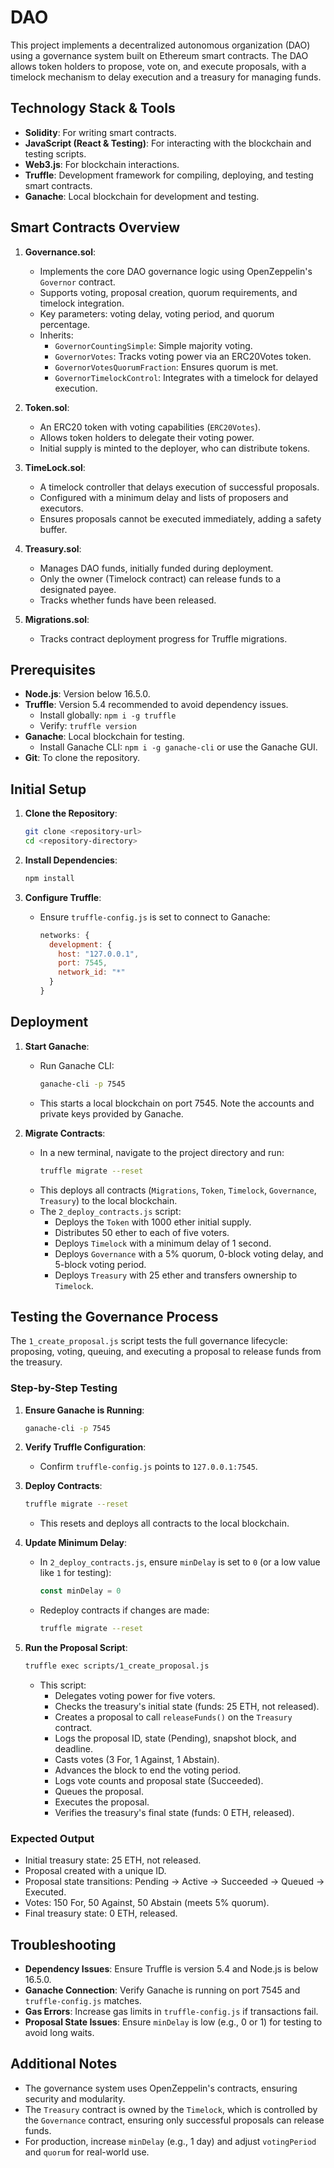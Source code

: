
# DAO

This project implements a decentralized autonomous organization (DAO) using a governance system built on Ethereum smart contracts. The DAO allows token holders to propose, vote on, and execute proposals, with a timelock mechanism to delay execution and a treasury for managing funds.

## Technology Stack & Tools
- **Solidity**: For writing smart contracts.
- **JavaScript (React & Testing)**: For interacting with the blockchain and testing scripts.
- **Web3.js**: For blockchain interactions.
- **Truffle**: Development framework for compiling, deploying, and testing smart contracts.
- **Ganache**: Local blockchain for development and testing.

## Smart Contracts Overview
1. **Governance.sol**:
   - Implements the core DAO governance logic using OpenZeppelin's `Governor` contract.
   - Supports voting, proposal creation, quorum requirements, and timelock integration.
   - Key parameters: voting delay, voting period, and quorum percentage.
   - Inherits:
     - `GovernorCountingSimple`: Simple majority voting.
     - `GovernorVotes`: Tracks voting power via an ERC20Votes token.
     - `GovernorVotesQuorumFraction`: Ensures quorum is met.
     - `GovernorTimelockControl`: Integrates with a timelock for delayed execution.

2. **Token.sol**:
   - An ERC20 token with voting capabilities (`ERC20Votes`).
   - Allows token holders to delegate their voting power.
   - Initial supply is minted to the deployer, who can distribute tokens.

3. **TimeLock.sol**:
   - A timelock controller that delays execution of successful proposals.
   - Configured with a minimum delay and lists of proposers and executors.
   - Ensures proposals cannot be executed immediately, adding a safety buffer.

4. **Treasury.sol**:
   - Manages DAO funds, initially funded during deployment.
   - Only the owner (Timelock contract) can release funds to a designated payee.
   - Tracks whether funds have been released.

5. **Migrations.sol**:
   - Tracks contract deployment progress for Truffle migrations.

## Prerequisites
- **Node.js**: Version below 16.5.0.
- **Truffle**: Version 5.4 recommended to avoid dependency issues.
  - Install globally: `npm i -g truffle`
  - Verify: `truffle version`
- **Ganache**: Local blockchain for testing.
  - Install Ganache CLI: `npm i -g ganache-cli` or use the Ganache GUI.
- **Git**: To clone the repository.

## Initial Setup
1. **Clone the Repository**:
   ```bash
   git clone <repository-url>
   cd <repository-directory>
   ```

2. **Install Dependencies**:
   ```bash
   npm install
   ```

3. **Configure Truffle**:
   - Ensure `truffle-config.js` is set to connect to Ganache:
     ```javascript
     networks: {
       development: {
         host: "127.0.0.1",
         port: 7545,
         network_id: "*"
       }
     }
     ```

## Deployment
1. **Start Ganache**:
   - Run Ganache CLI:
     ```bash
     ganache-cli -p 7545
     ```
   - This starts a local blockchain on port 7545. Note the accounts and private keys provided by Ganache.

2. **Migrate Contracts**:
   - In a new terminal, navigate to the project directory and run:
     ```bash
     truffle migrate --reset
     ```
   - This deploys all contracts (`Migrations`, `Token`, `Timelock`, `Governance`, `Treasury`) to the local blockchain.
   - The `2_deploy_contracts.js` script:
     - Deploys the `Token` with 1000 ether initial supply.
     - Distributes 50 ether to each of five voters.
     - Deploys `Timelock` with a minimum delay of 1 second.
     - Deploys `Governance` with a 5% quorum, 0-block voting delay, and 5-block voting period.
     - Deploys `Treasury` with 25 ether and transfers ownership to `Timelock`.

## Testing the Governance Process
The `1_create_proposal.js` script tests the full governance lifecycle: proposing, voting, queuing, and executing a proposal to release funds from the treasury.

### Step-by-Step Testing
1. **Ensure Ganache is Running**:
   ```bash
   ganache-cli -p 7545
   ```

2. **Verify Truffle Configuration**:
   - Confirm `truffle-config.js` points to `127.0.0.1:7545`.

3. **Deploy Contracts**:
   ```bash
   truffle migrate --reset
   ```
   - This resets and deploys all contracts to the local blockchain.

4. **Update Minimum Delay**:
   - In `2_deploy_contracts.js`, ensure `minDelay` is set to `0` (or a low value like `1` for testing):
     ```javascript
     const minDelay = 0
     ```
   - Redeploy contracts if changes are made:
     ```bash
     truffle migrate --reset
     ```

5. **Run the Proposal Script**:
   ```bash
   truffle exec scripts/1_create_proposal.js
   ```
   - This script:
     - Delegates voting power for five voters.
     - Checks the treasury's initial state (funds: 25 ETH, not released).
     - Creates a proposal to call `releaseFunds()` on the `Treasury` contract.
     - Logs the proposal ID, state (Pending), snapshot block, and deadline.
     - Casts votes (3 For, 1 Against, 1 Abstain).
     - Advances the block to end the voting period.
     - Logs vote counts and proposal state (Succeeded).
     - Queues the proposal.
     - Executes the proposal.
     - Verifies the treasury's final state (funds: 0 ETH, released).

### Expected Output
- Initial treasury state: 25 ETH, not released.
- Proposal created with a unique ID.
- Proposal state transitions: Pending → Active → Succeeded → Queued → Executed.
- Votes: 150 For, 50 Against, 50 Abstain (meets 5% quorum).
- Final treasury state: 0 ETH, released.

## Troubleshooting
- **Dependency Issues**: Ensure Truffle is version 5.4 and Node.js is below 16.5.0.
- **Ganache Connection**: Verify Ganache is running on port 7545 and `truffle-config.js` matches.
- **Gas Errors**: Increase gas limits in `truffle-config.js` if transactions fail.
- **Proposal State Issues**: Ensure `minDelay` is low (e.g., 0 or 1) for testing to avoid long waits.

## Additional Notes
- The governance system uses OpenZeppelin's contracts, ensuring security and modularity.
- The `Treasury` contract is owned by the `Timelock`, which is controlled by the `Governance` contract, ensuring only successful proposals can release funds.
- For production, increase `minDelay` (e.g., 1 day) and adjust `votingPeriod` and `quorum` for real-world use.

